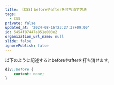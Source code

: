 ```yaml
---
title: 【CSS】beforeやafterを打ち消す方法
tags:
  - CSS
private: false
updated_at: '2024-08-16T23:27:37+09:00'
id: 5454f87447a851e003e2
organization_url_name: null
slide: false
ignorePublish: false
---
```

以下のように記述するとbeforeやafterを打ち消せます。

```css
div::before {
    content: none;
}
```
